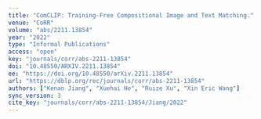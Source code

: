 ```yaml
---
title: "ComCLIP: Training-Free Compositional Image and Text Matching."
venue: "CoRR"
volume: "abs/2211.13854"
year: "2022"
type: "Informal Publications"
access: "open"
key: "journals/corr/abs-2211-13854"
doi: "10.48550/ARXIV.2211.13854"
ee: "https://doi.org/10.48550/arXiv.2211.13854"
url: "https://dblp.org/rec/journals/corr/abs-2211-13854"
authors: ["Kenan Jiang", "Xuehai He", "Ruize Xu", "Xin Eric Wang"]
sync_version: 3
cite_key: "journals/corr/abs-2211-13854/Jiang/2022"
---
```

